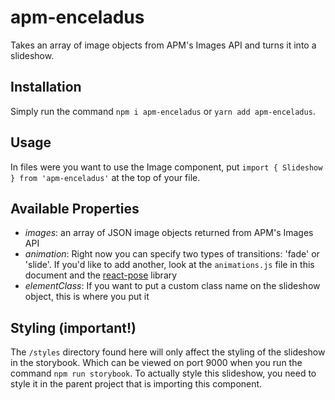 # apm-enceladus

Takes an array of image objects from APM's Images API and turns it into a slideshow.

## Installation

Simply run the command `npm i apm-enceladus` or `yarn add apm-enceladus`.

## Usage

In files were you want to use the Image component, put `import { Slideshow } from 'apm-enceladus'` at the top of your file.

## Available Properties

* *images*: an array of JSON image objects returned from APM's Images API
* *animation*: Right now you can specify two types of transitions: 'fade' or 'slide'. If you'd like to add another, look at the `animations.js` file in this document and the [react-pose](https://popmotion.io/pose/) library
* *elementClass*: If you want to put a custom class name on the slideshow object, this is where you put it

## Styling (important!)

The `/styles` directory found here will only affect the styling of the slideshow in the storybook. Which can be viewed on port 9000 when you run the command `npm run storybook`. To actually style this slideshow, you need to style it in the parent project that is importing this component.
